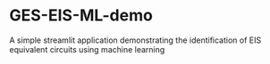 # GES-EIS-ML-demo
A simple streamlit application demonstrating the identification of EIS equivalent circuits using machine learning
